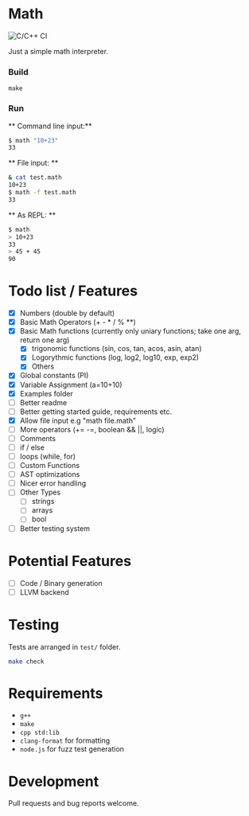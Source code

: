 # Math

![C/C++ CI](https://github.com/philpoore/Math/workflows/C/C++%20CI/badge.svg)

Just a simple math interpreter.

### Build

```
make
```

### Run

** Command line input:**

```bash
$ math "10+23"
33
```

** File input: **

```bash
& cat test.math
10+23
$ math -f test.math
33
```

** As REPL: **

```bash
$ math
> 10+23
33
> 45 + 45
90
```

# Todo list / Features

- [x] Numbers (double by default)
- [x] Basic Math Operators (+ - \* / % \*\*)
- [x] Basic Math functions (currently only uniary functions; take one arg, return one arg)
  - [x] trigonomic functions (sin, cos, tan, acos, asin, atan)
  - [x] Logorythmic functions (log, log2, log10, exp, exp2)
  - [x] Others
- [x] Global constants (PI)
- [x] Variable Assignment (a=10+10)
- [x] Examples folder
- [ ] Better readme
- [ ] Better getting started guide, requirements etc.
- [x] Allow file input e.g "math file.math"
- [ ] More operators (+= -=, boolean && ||, logic)
- [ ] Comments
- [ ] if / else
- [ ] loops (while, for)
- [ ] Custom Functions
- [ ] AST optimizations
- [ ] Nicer error handling
- [ ] Other Types
  - [ ] strings
  - [ ] arrays
  - [ ] bool
- [ ] Better testing system

# Potential Features

- [ ] Code / Binary generation
- [ ] LLVM backend

# Testing

Tests are arranged in `test/` folder.

```bash
make check
```

# Requirements

- `g++`
- `make`
- `cpp std:lib`
- `clang-format` for formatting
- `node.js` for fuzz test generation

# Development

Pull requests and bug reports welcome.
